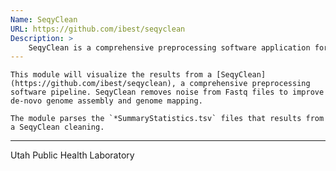 ```yaml
---
Name: SeqyClean
URL: https://github.com/ibest/seqyclean
Description: >
	SeqyClean is a comprehensive preprocessing software application for NGS reads.
---
```

    This module will visualize the results from a [SeqyClean](https://github.com/ibest/seqyclean), a comprehensive preprocessing software pipeline. SeqyClean removes noise from Fastq files to improve de-novo genome assembly and genome mapping.
 
    The module parses the `*SummaryStatistics.tsv` files that results from a SeqyClean cleaning.
---

Utah Public Health Laboratory
